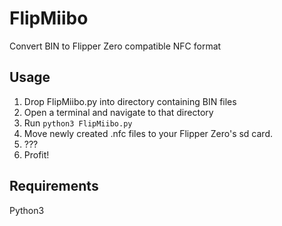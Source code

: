 # FlipMiibo
Convert BIN to Flipper Zero compatible NFC format

## Usage
1. Drop FlipMiibo.py into directory containing BIN files
2. Open a terminal and navigate to that directory
3. Run `python3 FlipMiibo.py`
4. Move newly created .nfc files to your Flipper Zero's sd card.
5. ???
6. Profit!

## Requirements
Python3
